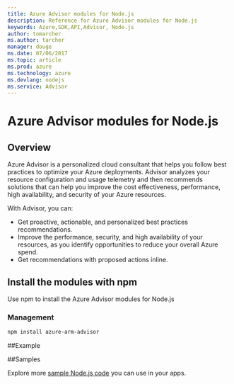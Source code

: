 ```yaml
---
title: Azure Advisor modules for Node.js
description: Reference for Azure Advisor modules for Node.js
keywords: Azure,SDK,API,Advisor, Node.js
author: tomarcher
ms.author: tarcher
manager: douge
ms.date: 07/06/2017
ms.topic: article
ms.prod: azure
ms.technology: azure
ms.devlang: nodejs
ms.service: Advisor
---
```


# Azure Advisor modules for Node.js

## Overview
Azure Advisor is a personalized cloud consultant that helps you follow best practices to optimize your Azure deployments. Advisor analyzes your resource configuration and usage telemetry and then recommends solutions that can help you improve the cost effectiveness, performance, high availability, and security of your Azure resources.

With Advisor, you can:
- Get proactive, actionable, and personalized best practices recommendations.
- Improve the performance, security, and high availability of your resources, as you identify opportunities to reduce your overall Azure spend.
- Get recommendations with proposed actions inline.

## Install the modules with npm

Use npm to install the Azure Advisor modules for Node.js

### Management
```bash
npm install azure-arm-advisor
```
##Example

##Samples

Explore more [sample Node.js code](https://azure.microsoft.com/resources/samples/?platform=nodejs) you can use in your apps.